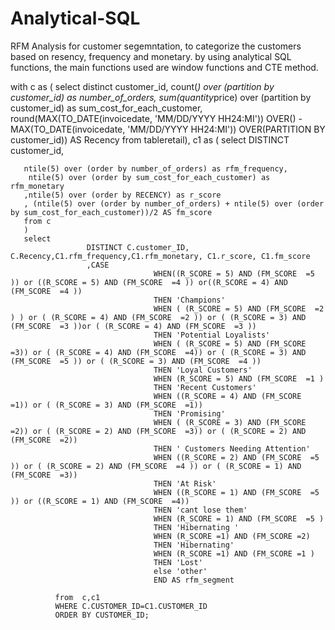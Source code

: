 # Analytical-SQL
RFM Analysis for customer segemntation, to categorize the customers based on resency, frequency and monetary.
by using analytical SQL functions, the main functions used are window functions and CTE method.




























with c as (
select distinct customer_id, count(*) over (partition by customer_id) as number_of_orders,
sum(quantity*price) over (partition by customer_id) as sum_cost_for_each_customer,
round(MAX(TO_DATE(invoicedate, 'MM/DD/YYYY HH24:MI')) OVER() - MAX(TO_DATE(invoicedate, 'MM/DD/YYYY HH24:MI')) OVER(PARTITION BY customer_id)) AS Recency
from tableretail),
c1 as (
select DISTINCT customer_id,
   
       ntile(5) over (order by number_of_orders) as rfm_frequency,
        ntile(5) over (order by sum_cost_for_each_customer) as rfm_monetary
       ,ntile(5) over (order by RECENCY) as r_score
       , (ntile(5) over (order by number_of_orders) + ntile(5) over (order by sum_cost_for_each_customer))/2 AS fm_score 
       from c
       )
       select
                     DISTINCT C.customer_ID, C.Recency,C1.rfm_frequency,C1.rfm_monetary, C1.r_score, C1.fm_score
                     ,CASE 
                                    WHEN((R_SCORE = 5) AND (FM_SCORE  =5 )) or ((R_SCORE = 5) AND (FM_SCORE  =4 )) or((R_SCORE = 4) AND (FM_SCORE  =4 ))
                                    THEN 'Champions'
                                    WHEN ( (R_SCORE = 5) AND (FM_SCORE  =2 ) ) or ( (R_SCORE = 4) AND (FM_SCORE  =2 )) or ( (R_SCORE = 3) AND (FM_SCORE  =3 ))or ( (R_SCORE = 4) AND (FM_SCORE  =3 ))  
                                    THEN 'Potential Loyalists'
                                    WHEN ( (R_SCORE = 5) AND (FM_SCORE  =3)) or ( (R_SCORE = 4) AND (FM_SCORE  =4)) or ( (R_SCORE = 3) AND (FM_SCORE  =5 )) or ( (R_SCORE = 3) AND (FM_SCORE  =4 )) 
                                    THEN 'Loyal Customers'
                                    WHEN (R_SCORE = 5) AND (FM_SCORE  =1 )
                                    THEN 'Recent Customers'
                                    WHEN ((R_SCORE = 4) AND (FM_SCORE  =1)) or ( (R_SCORE = 3) AND (FM_SCORE  =1))
                                    THEN 'Promising'
                                    WHEN ( (R_SCORE = 3) AND (FM_SCORE  =2)) or ( (R_SCORE = 2) AND (FM_SCORE  =3)) or ( (R_SCORE = 2) AND (FM_SCORE  =2))
                                    THEN ' Customers Needing Attention'
                                    WHEN ((R_SCORE = 2) AND (FM_SCORE  =5 )) or ( (R_SCORE = 2) AND (FM_SCORE  =4 )) or ( (R_SCORE = 1) AND (FM_SCORE  =3))
                                    THEN 'At Risk'
                                    WHEN ((R_SCORE = 1) AND (FM_SCORE  =5 )) or ((R_SCORE = 1) AND (FM_SCORE  =4)) 
                                    THEN 'cant lose them'
                                    WHEN (R_SCORE = 1) AND (FM_SCORE  =5 ) 
                                    THEN 'Hibernating '
                                    WHEN (R_SCORE =1) AND (FM_SCORE =2) 
                                    THEN 'Hibernating'
                                    WHEN (R_SCORE =1) AND (FM_SCORE =1 )
                                    THEN 'Lost'
                                    else 'other'
                                    END AS rfm_segment

              from  c,c1
              WHERE C.CUSTOMER_ID=C1.CUSTOMER_ID
              ORDER BY CUSTOMER_ID;
